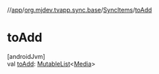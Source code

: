 //[app](../../../index.md)/[org.mjdev.tvapp.sync.base](../index.md)/[SyncItems](index.md)/[toAdd](to-add.md)

# toAdd

[androidJvm]\
val [toAdd](to-add.md): [MutableList](https://kotlinlang.org/api/latest/jvm/stdlib/kotlin.collections/-mutable-list/index.html)&lt;[Media](../../org.mjdev.tvapp.data.local/-media/index.md)&gt;
